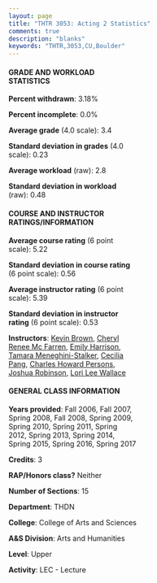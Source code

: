 ```yaml
---
layout: page
title: "THTR 3053: Acting 2 Statistics"
comments: true
description: "blanks"
keywords: "THTR,3053,CU,Boulder"
---
```

<head>
<script src="https://ajax.googleapis.com/ajax/libs/jquery/2.1.3/jquery.min.js"></script>
<script src="https://dl.dropboxusercontent.com/s/pc42nxpaw1ea4o9/highcharts.js?dl=0"></script>
<!-- <script src="../assets/js/highcharts.js"></script> -->
<style type="text/css">@font-face {
	font-family: "Bebas Neue";
	src: url(https://www.filehosting.org/file/details/544349/BebasNeue Regular.otf) format("opentype");
	}
	h1.Bebas { 
		font-family: "Bebas Neue", Verdana, Tahoma;
	}
</style>
</head>
<body>
	<div id="container" style="float: right; width: 45%; height: 88%; margin-left: 2.5%; margin-right: 2.5%;"></div>
	<script language="JavaScript">
		$(document).ready(function() {
		var chart = {type: 'column'};
		var title = {text: 'Grade Distribution'};
		var xAxis = {categories: ['A','B','C','D','F'],crosshair: true};
		var yAxis = {min: 0,title: {text: 'Percentage'}};
		var tooltip = {headerFormat: '<center><b><span style="font-size:20px">{point.key}</span></b></center>',
		               pointFormat: '<td style="padding:0"><b>{point.y:.1f}%</b></td>',
		               footerFormat: '</table>',shared: true,useHTML: true};
		var plotOptions = {column: {pointPadding: 0.0,borderWidth: 0}};  
		var credits = {enabled: false};var series= [{name: 'Percent',data: [57.22,32.28,9.02,0.0,1.49,]}];
		var json = {};
		json.chart = chart;
		json.title = title;
		json.tooltip = tooltip;
		json.xAxis = xAxis;
		json.yAxis = yAxis;  
		json.series = series;
		json.plotOptions = plotOptions;  
		json.credits = credits;
		$('#container').highcharts(json);
	});
	</script>
</body>
			   
#### GRADE AND WORKLOAD STATISTICS

**Percent withdrawn**: 3.18%

**Percent incomplete**: 0.0%

**Average grade** (4.0 scale): 3.4

**Standard deviation in grades** (4.0 scale): 0.23

**Average workload** (raw): 2.8

**Standard deviation in workload** (raw): 0.48

#### COURSE AND INSTRUCTOR RATINGS/INFORMATION

**Average course rating** (6 point scale): 5.22

**Standard deviation in course rating** (6 point scale): 0.56

**Average instructor rating** (6 point scale): 5.39

**Standard deviation in instructor rating** (6 point scale): 0.53

**Instructors**: <a href='../../instructors/Kevin_Brown'>Kevin Brown</a>, <a href='../../instructors/Cheryl_Renee_Mc_Farren'>Cheryl Renee Mc Farren</a>, <a href='../../instructors/Emily_Harrison'>Emily Harrison</a>, <a href='../../instructors/Tamara_Meneghini-Stalker'>Tamara Meneghini-Stalker</a>, <a href='../../instructors/Cecilia_Pang'>Cecilia Pang</a>, <a href='../../instructors/Charles_Howard_Persons'>Charles Howard Persons</a>, <a href='../../instructors/Joshua_Robinson'>Joshua Robinson</a>, <a href='../../instructors/Lori_Lee_Wallace'>Lori Lee Wallace</a>

#### GENERAL CLASS INFORMATION

**Years provided**: Fall 2006, Fall 2007, Spring 2008, Fall 2008, Spring 2009, Spring 2010, Spring 2011, Spring 2012, Spring 2013, Spring 2014, Spring 2015, Spring 2016, Spring 2017

**Credits**: 3

**RAP/Honors class?** Neither

**Number of Sections**: 15

**Department**: THDN

**College**: College of Arts and Sciences

**A&S Division**: Arts and Humanities

**Level**: Upper

**Activity**: LEC - Lecture

